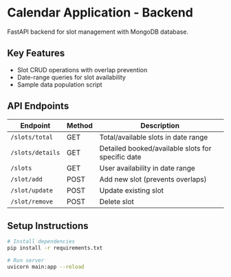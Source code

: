 # Calendar Application - Backend

FastAPI backend for slot management with MongoDB database.

## Key Features
- Slot CRUD operations with overlap prevention
- Date-range queries for slot availability
- Sample data population script

## API Endpoints
| Endpoint | Method | Description |
|----------|--------|-------------|
| `/slots/total` | GET | Total/available slots in date range |
| `/slots/details` | GET | Detailed booked/available slots for specific date |
| `/slots` | GET | User availability in date range |
| `/slot/add` | POST | Add new slot (prevents overlaps) |
| `/slot/update` | POST | Update existing slot |
| `/slot/remove` | POST | Delete slot |

## Setup Instructions
```bash
# Install dependencies
pip install -r requirements.txt

# Run server
uvicorn main:app --reload
